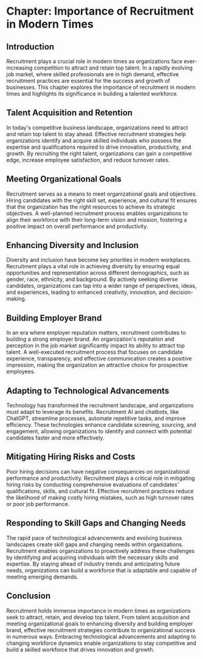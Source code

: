Chapter: Importance of Recruitment in Modern Times
==================================================

Introduction
------------

Recruitment plays a crucial role in modern times as organizations face ever-increasing competition to attract and retain top talent. In a rapidly evolving job market, where skilled professionals are in high demand, effective recruitment practices are essential for the success and growth of businesses. This chapter explores the importance of recruitment in modern times and highlights its significance in building a talented workforce.

Talent Acquisition and Retention
--------------------------------

In today's competitive business landscape, organizations need to attract and retain top talent to stay ahead. Effective recruitment strategies help organizations identify and acquire skilled individuals who possess the expertise and qualifications required to drive innovation, productivity, and growth. By recruiting the right talent, organizations can gain a competitive edge, increase employee satisfaction, and reduce turnover rates.

Meeting Organizational Goals
----------------------------

Recruitment serves as a means to meet organizational goals and objectives. Hiring candidates with the right skill set, experience, and cultural fit ensures that the organization has the right resources to achieve its strategic objectives. A well-planned recruitment process enables organizations to align their workforce with their long-term vision and mission, fostering a positive impact on overall performance and productivity.

Enhancing Diversity and Inclusion
---------------------------------

Diversity and inclusion have become key priorities in modern workplaces. Recruitment plays a vital role in achieving diversity by ensuring equal opportunities and representation across different demographics, such as gender, race, ethnicity, and background. By actively seeking diverse candidates, organizations can tap into a wider range of perspectives, ideas, and experiences, leading to enhanced creativity, innovation, and decision-making.

Building Employer Brand
-----------------------

In an era where employer reputation matters, recruitment contributes to building a strong employer brand. An organization's reputation and perception in the job market significantly impact its ability to attract top talent. A well-executed recruitment process that focuses on candidate experience, transparency, and effective communication creates a positive impression, making the organization an attractive choice for prospective employees.

Adapting to Technological Advancements
--------------------------------------

Technology has transformed the recruitment landscape, and organizations must adapt to leverage its benefits. Recruitment AI and chatbots, like ChatGPT, streamline processes, automate repetitive tasks, and improve efficiency. These technologies enhance candidate screening, sourcing, and engagement, allowing organizations to identify and connect with potential candidates faster and more effectively.

Mitigating Hiring Risks and Costs
---------------------------------

Poor hiring decisions can have negative consequences on organizational performance and productivity. Recruitment plays a critical role in mitigating hiring risks by conducting comprehensive evaluations of candidates' qualifications, skills, and cultural fit. Effective recruitment practices reduce the likelihood of making costly hiring mistakes, such as high turnover rates or poor job performance.

Responding to Skill Gaps and Changing Needs
-------------------------------------------

The rapid pace of technological advancements and evolving business landscapes create skill gaps and changing needs within organizations. Recruitment enables organizations to proactively address these challenges by identifying and acquiring individuals with the necessary skills and expertise. By staying ahead of industry trends and anticipating future needs, organizations can build a workforce that is adaptable and capable of meeting emerging demands.

Conclusion
----------

Recruitment holds immense importance in modern times as organizations seek to attract, retain, and develop top talent. From talent acquisition and meeting organizational goals to enhancing diversity and building employer brand, effective recruitment strategies contribute to organizational success in numerous ways. Embracing technological advancements and adapting to changing workforce dynamics enable organizations to stay competitive and build a skilled workforce that drives innovation and growth.
